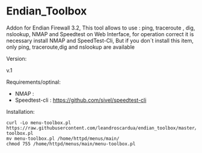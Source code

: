 # Endian_Toolbox
Addon for Endian Firewall 3.2, This tool allows to use : ping, traceroute , dig, nslookup, NMAP and Speedtest on Web Interface, for operation correct it is necessary install NMAP and SpeedTest-Cli, But if you don´t install this item, only ping, traceroute,dig and nslookup are available

Version:

v.1

Requirements/optinal:

- NMAP :
- Speedtest-cli : https://github.com/sivel/speedtest-cli

Installation:

    curl -Lo menu-toolbox.pl https://raw.githubusercontent.com/leandroscardua/endian_toolbox/master/menu-toolbox.pl
    mv menu-toolbox.pl /home/httpd/menus/main/
    chmod 755 /home/httpd/menus/main/menu-toolbox.pl


